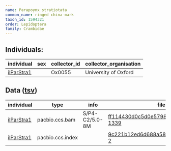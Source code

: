```yaml
---
name: Parapoynx stratiotata
common_name: ringed china-mark
taxon_id: 1594321
order: Lepidoptera
family: Crambidae
---
```


## Individuals:

| individual | sex | collector_id | collector_organisation |
| ---------- | --- | ------------ | ---------------------- |
| [ilParStra1](ilParStra1.md) |  | Ox0055 | University of Oxford |

## Data ([tsv](Parapoynx_stratiotata_data.tsv))

| individual | type | info | file |
| ---------- | ---- | ---- | ---- |
| [ilParStra1](ilParStra1.md) | pacbio.ccs.bam | S/P4-C2/5.0-8M | [ff114430d0c5d0e57982728d220fb29f-1339](https://darwin.cog.sanger.ac.uk/insects/Parapoynx_stratiotata/ilParStra1/genomic_data/pacbio/m64089_191020_002935.bc1020_BAK8B_OA--bc1020_BAK8B_OA.ccs.bam) |
| [ilParStra1](ilParStra1.md) | pacbio.ccs.index |  | [9c221b12ed6d688a58ed250b00950538-2](https://darwin.cog.sanger.ac.uk/insects/Parapoynx_stratiotata/ilParStra1/genomic_data/pacbio/m64089_191020_002935.bc1020_BAK8B_OA--bc1020_BAK8B_OA.ccs.bam.pbi) |
